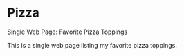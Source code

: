 # Pizza

Single Web Page: Favorite Pizza Toppings

This is a single web page listing my favorite pizza toppings.  

